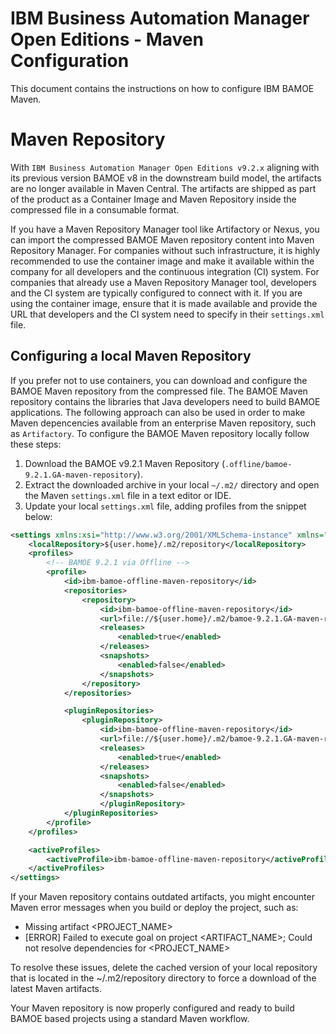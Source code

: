 # IBM Business Automation Manager Open Editions - Maven Configuration
This document contains the instructions on how to configure IBM BAMOE Maven.

# Maven Repository
With `IBM Business Automation Manager Open Editions v9.2.x` aligning with its previous version BAMOE v8 in the downstream build model, the artifacts are no longer available in Maven Central. The artifacts are shipped as part of the product as a Container Image and Maven Repository inside the compressed file in a consumable format.

If you have a Maven Repository Manager tool like Artifactory or Nexus, you can import the compressed BAMOE Maven repository content into Maven Repository Manager. For companies without such infrastructure, it is highly recommended to use the container image and make it available within the company for all developers and the continuous integration (CI) system. For companies that already use a Maven Repository Manager tool, developers and the CI system are typically configured to connect with it. If you are using the container image, ensure that it is made available and provide the URL that developers and the CI system need to specify in their `settings.xml` file.

## Configuring a local Maven Repository 
If you prefer not to use containers, you can download and configure the BAMOE Maven repository from the compressed file. The BAMOE Maven repository contains the libraries that Java developers need to build BAMOE applications.  The following approach can also be used in order to make Maven depencencies available from an enterprise Maven repository, such as `Artifactory`.  To configure the BAMOE Maven repository locally follow these steps:

1.  Download the BAMOE v9.2.1 Maven Repository (`.offline/bamoe-9.2.1.GA-maven-repository`).
2.  Extract the downloaded archive in your local `~/.m2/` directory and open the Maven `settings.xml` file in a text editor or IDE.
3.  Update your local `settings.xml` file, adding profiles from the snippet below:

```xml
<settings xmlns:xsi="http://www.w3.org/2001/XMLSchema-instance" xmlns="http://maven.apache.org/SETTINGS/1.0.0" xsi:schemaLocation="http://maven.apache.org/SETTINGS/1.0.0 http://maven.apache.org/xsd/settings-1.0.0.xsd">
    <localRepository>${user.home}/.m2/repository</localRepository>
    <profiles>
        <!-- BAMOE 9.2.1 via Offline -->
        <profile>
            <id>ibm-bamoe-offline-maven-repository</id>
            <repositories>
                <repository>
                    <id>ibm-bamoe-offline-maven-repository</id>
                    <url>file://${user.home}/.m2/bamoe-9.2.1.GA-maven-repository</url>
                    <releases>
                        <enabled>true</enabled>
                    </releases>
                    <snapshots>
                        <enabled>false</enabled>
                    </snapshots>
                </repository>
            </repositories>

            <pluginRepositories>
                <pluginRepository>
                    <id>ibm-bamoe-offline-maven-repository</id>
                    <url>file://${user.home}/.m2/bamoe-9.2.1.GA-maven-repository</url>
                    <releases>
                        <enabled>true</enabled>
                    </releases>
                    <snapshots>
                        <enabled>false</enabled>
                    </snapshots>
                    </pluginRepository>
            </pluginRepositories>
        </profile>
    </profiles>

    <activeProfiles>
        <activeProfile>ibm-bamoe-offline-maven-repository</activeProfile>
    </activeProfiles>
</settings>
```

If your Maven repository contains outdated artifacts, you might encounter Maven error messages when you build or deploy the project, such as:

-  Missing artifact <PROJECT_NAME>
- [ERROR] Failed to execute goal on project <ARTIFACT_NAME>; Could not resolve dependencies for <PROJECT_NAME>

To resolve these issues, delete the cached version of your local repository that is located in the ~/.m2/repository directory to force a download of the latest Maven artifacts.

Your Maven repository is now properly configured and ready to build BAMOE based projects using a standard Maven workflow.



